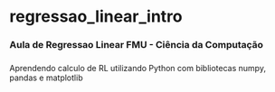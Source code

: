 # regressao_linear_intro
<h3> Aula de Regressao Linear FMU - Ciência da Computação <h3></h3> 
Aprendendo calculo de RL utilizando Python com bibliotecas numpy, pandas e matplotlib
